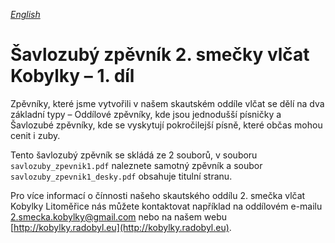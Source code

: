 [_English_](README.en-US.md)

# Šavlozubý zpěvník 2. smečky vlčat Kobylky – 1. díl

Zpěvníky, které jsme vytvořili v našem skautském oddíle vlčat se dělí na dva
základní typy – Oddílové zpěvníky, kde jsou jednodušší písničky a Šavlozubé
zpěvníky, kde se vyskytují pokročilejší písně, které občas mohou cenit i zuby.

Tento šavlozubý zpěvník se skládá ze 2 souborů, v souboru
`savlozuby_zpevnik1.pdf` naleznete samotný zpěvník a soubor
`savlozuby_zpevnik1_desky.pdf` obsahuje titulní stranu.

Pro více informací o čínnosti našeho skautského oddílu 2. smečka vlčat Kobylky
Litoměřice nás můžete kontaktovat například na oddílovém e-mailu
[2.smecka.kobylky@gmail.com](mailto:2.smecka.kobylky@gmail.com) nebo na našem
webu [http://kobylky.radobyl.eu](http://kobylky.radobyl.eu).
